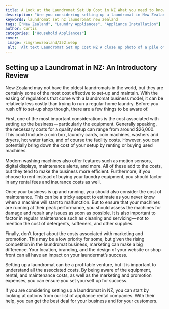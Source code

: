 ```yaml
---
title: A Look at the Laundromat Set Up Cost in NZ What you need to know
description: "Are you considering setting up a laundromat in New Zealand Learn about the cost involved and find out what you need to know before taking the plunge"
keywords: laundromat set nz laundromat new zealand
tags: ["New Zealand", "Laundry Appliances", "Appliance Installation"]
author: Curtis
categories: ["Household Appliances"]
cover: 
 image: /img/newzealand/352.webp
 alt: 'Alt text Laundromat Set Up Cost NZ A close up photo of a pile of coins with a pile of bills in New Zealand currency focusing on the costs associated with setting up a laundromat business in New Zealand'
---
```

## Setting up a Laundromat in NZ: An Introductory Review

New Zealand may not have the oldest laundromats in the world, but they are certainly some of the most cost effective to set-up and maintain. With the easing of regulations that come with a laundromat business model, it can be relatively less costly than trying to run a regular home laundry. Before you rush off to set-up shop though, there are a few things to be aware of. 

First, one of the most important considerations is the cost associated with setting up the business — particularly the equipment. Generally speaking, the necessary costs for a quality setup can range from around $26,000. This could include a coin box, laundry cards, coin machines, washers and dryers, hot water tanks, and of course the facility costs. However, you can potentially bring down the cost of your setup by renting or buying used machines. 

Modern washing machines also offer features such as motion sensors, digital displays, maintenance alerts, and more. All of these add to the costs, but they tend to make the business more efficient. Furthermore, if you choose to rent instead of buying your laundry equipment, you should factor in any rental fees and insurance costs as well. 

Once your business is up and running, you should also consider the cost of maintenance. This can be a tricky aspect to estimate as you never know when a machine will start to malfunction. But to ensure that your machines are running at their peak performance, you should assess the machines for damage and repair any issues as soon as possible. It is also important to factor in regular maintenance such as cleaning and servicing — not to mention the cost of detergents, softeners, and other supplies.

Finally, don’t forget about the costs associated with marketing and promotion. This may be a low priority for some, but given the rising competition in the laundromat business, marketing can make a big difference. Your location, branding, and the design of your website or shop front can all have an impact on your laundermat’s success.

Setting up a laundromat can be a profitable venture, but it is important to understand all the associated costs. By being aware of the equipment, rental, and maintenance costs, as well as the marketing and promotion expenses, you can ensure you set yourself up for success. 

If you are considering setting up a laundromat in NZ, you can start by looking at options from our list of appliance rental companies. With their help, you can get the best deal for your business and for your customers.
